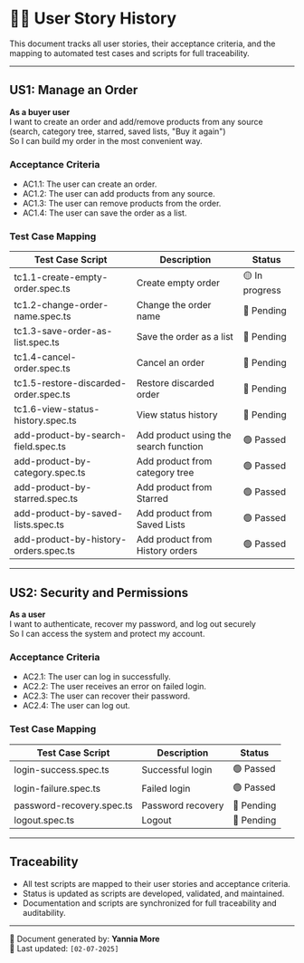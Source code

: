 # 🧑‍💻 User Story History

This document tracks all user stories, their acceptance criteria, and the mapping to automated test cases and scripts for full traceability.

---

## US1: Manage an Order

**As a buyer user**  
I want to create an order and add/remove products from any source (search, category tree, starred, saved lists, "Buy it again")  
So I can build my order in the most convenient way.

### Acceptance Criteria

- AC1.1: The user can create an order.
- AC1.2: The user can add products from any source.
- AC1.3: The user can remove products from the order.
- AC1.4: The user can save the order as a list.

### Test Case Mapping

| Test Case Script                   | Description                                 | Status    |
|------------------------------------|---------------------------------------------|-----------|
| tc1.1-create-empty-order.spec.ts   | Create empty order                          | 🟡 In progress |
| tc1.2-change-order-name.spec.ts    | Change the order name                       | 🔴 Pending     |
| tc1.3-save-order-as-list.spec.ts   | Save the order as a list                    | 🔴 Pending     |
| tc1.4-cancel-order.spec.ts         | Cancel an order                             | 🔴 Pending     |
| tc1.5-restore-discarded-order.spec.ts | Restore discarded order                   | 🔴 Pending     |
| tc1.6-view-status-history.spec.ts  | View status history                         | 🔴 Pending     |
| add-product-by-search-field.spec.ts| Add product using the search function       | 🟢 Passed      |
| add-product-by-category.spec.ts    | Add product from category tree              | 🟢 Passed      |
| add-product-by-starred.spec.ts     | Add product from Starred                    | 🟢 Passed      |
| add-product-by-saved-lists.spec.ts | Add product from Saved Lists                | 🟢 Passed      |
| add-product-by-history-orders.spec.ts | Add product from History orders           | 🟢 Passed      |

---

## US2: Security and Permissions

**As a user**  
I want to authenticate, recover my password, and log out securely  
So I can access the system and protect my account.

### Acceptance Criteria

- AC2.1: The user can log in successfully.
- AC2.2: The user receives an error on failed login.
- AC2.3: The user can recover their password.
- AC2.4: The user can log out.

### Test Case Mapping

| Test Case Script           | Description                | Status    |
|---------------------------|----------------------------|-----------|
| login-success.spec.ts      | Successful login           | 🟢 Passed |
| login-failure.spec.ts      | Failed login               | 🟢 Passed |
| password-recovery.spec.ts  | Password recovery          | 🔴 Pending|
| logout.spec.ts             | Logout                     | 🔴 Pending|

---

## Traceability

- All test scripts are mapped to their user stories and acceptance criteria.
- Status is updated as scripts are developed, validated, and maintained.
- Documentation and scripts are synchronized for full traceability and auditability.

---

📁 Document generated by: **Yannia More**  
📅 Last updated: `[02-07-2025]`